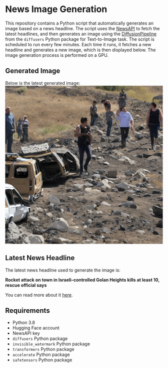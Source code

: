 # News Image Generation
This repository contains a Python script that automatically generates an image based on a news headline. The script uses the [NewsAPI](https://newsapi.org/) to fetch the latest headlines, and then generates an image using the [DiffusionPipeline](https://github.com/huggingface/diffusers) from the `diffusers` Python package for Text-to-Image task.
The script is scheduled to run every few minutes. Each time it runs, it fetches a new headline and generates a new image, which is then displayed below. The image generation process is performed on a GPU.

## Generated Image
Below is the latest generated image:
![Generated Image](image.png)

## Latest News Headline
The latest news headline used to generate the image is:

**Rocket attack on town in Israeli-controlled Golan Heights kills at least 10, rescue official says**

You can read more about it [here](https://news.google.com/rss/articles/CBMicWh0dHBzOi8vYWJjbmV3cy5nby5jb20vSW50ZXJuYXRpb25hbC93aXJlU3RvcnkvaXNyYWVsLWhlemJvbGxhaC1maXJlLWV4Y2hhbmdlLWtpbGxzLTMtbWlsaXRhbnRzLWluanVyZXMtMTEyMzMyODYy0gF1aHR0cHM6Ly9hYmNuZXdzLmdvLmNvbS9hbXAvSW50ZXJuYXRpb25hbC93aXJlU3RvcnkvaXNyYWVsLWhlemJvbGxhaC1maXJlLWV4Y2hhbmdlLWtpbGxzLTMtbWlsaXRhbnRzLWluanVyZXMtMTEyMzMyODYy?oc=5).

## Requirements
- Python 3.8
- Hugging Face account
- NewsAPI key
- `diffusers` Python package
- `invisible_watermark` Python package
- `transformers` Python package
- `accelerate` Python package
- `safetensors` Python package
